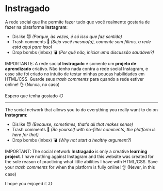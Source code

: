 # Instragado

A rede social que lhe permite fazer tudo que você realmente gostaria de fazer na plataforma **Instagram**:

- Dislike :smiling_imp: *(Porque, às vezes, é só isso que faz sentido)*
- Trash comments :poop: *(Seja você mesmo(a), comente sem filtros, a rede está aqui para isso)*
- Drop bombs (inbox) :bomb: *(Por quê não, iniciar uma discussão saudável?)*

IMPORTANTE: A rede social **Instragado** é somente um **projeto de aprendizado** criativo. Não tenho nada contra a rede social Instagram, e esse site foi criado no intuito de testar minhas poucas habilidades em HTML/CSS. Guarde seus *trash comments* para quando a rede estiver online! :ok_hand: (Nunca, no caso)

Espero que tenha gostado :D

----------------------

The social network that allows you to do everything you really want to do on **Instagram**:

- Dislike :smiling_imp: *(Because, sometimes, that's all that makes sense)*
- Trash comments :poop: *(Be yourself with no-filter comments, the platform is here for that)*
- Drop bombs (inbox) :bomb: *(Why not start a healthy argument?)*

IMPORTANT: The social network **Instragado** is only a creative **learning project**. I have nothing against Instagram and this website was created for the sole reason of practicing what little abilities I have with HTML/CSS. Save your *trash comments* for when the platform is fully online! :ok_hand: (Never, in this case)

I hope you enjoyed it :D